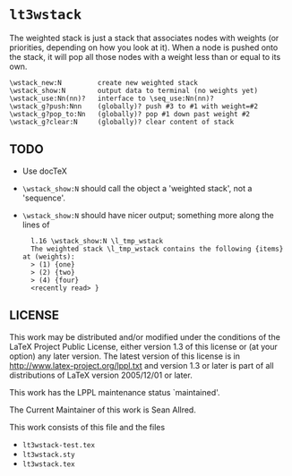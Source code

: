 # `lt3wstack`

The weighted stack is just a stack that associates nodes with weights
(or priorities, depending on how you look at it).  When a node is
pushed onto the stack, it will pop all those nodes with a weight
less than or equal to its own.

    \wstack_new:N         create new weighted stack
    \wstack_show:N        output data to terminal (no weights yet)
    \wstack_use:Nn(nn)?   interface to \seq_use:Nn(nn)?
    \wstack_g?push:Nnn    (globally)? push #3 to #1 with weight=#2
    \wstack_g?pop_to:Nn   (globally)? pop #1 down past weight #2
    \wstack_g?clear:N     (globally)? clear content of stack

## TODO

- Use docTeX
- `\wstack_show:N` should call the object a 'weighted stack', not a
  'sequence'.
- `\wstack_show:N` should have nicer output; something more along the
  lines of

        l.16 \wstack_show:N \l_tmp_wstack
        The weighted stack \l_tmp_wstack contains the following {items} at (weights):
        > (1) {one}
        > (2) {two}
        > (4) {four}
        <recently read> }

## LICENSE

This work may be distributed and/or modified under the conditions of
the LaTeX Project Public License, either version 1.3 of this license
or (at your option) any later version.  The latest version of this
license is in http://www.latex-project.org/lppl.txt and version 1.3 or
later is part of all distributions of LaTeX version 2005/12/01 or
later.

This work has the LPPL maintenance status `maintained'.

The Current Maintainer of this work is Sean Allred.

This work consists of this file and the files
 - `lt3wstack-test.tex`
 - `lt3wstack.sty`
 - `lt3wstack.tex`
